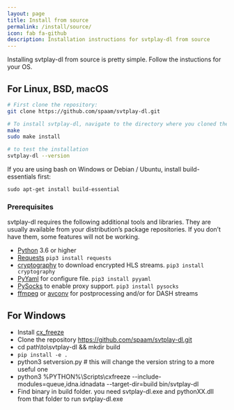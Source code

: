 ```yaml
---
layout: page
title: Install from source
permalink: /install/source/
icon: fab fa-github
description: Installation instructions for svtplay-dl from source
---
```


<p class="lead">Installing svtplay-dl from source is pretty simple. Follow the instuctions for your OS.</p>

## For Linux, BSD, macOS <i class="fab fa-linux"></i> <i class="fab fa-freebsd"></i> <i class="fab fa-apple"></i>

```bash
# First clone the repository:
git clone https://github.com/spaam/svtplay-dl.git

# To install svtplay-dl, navigate to the directory where you cloned the source and run:
make
sudo make install

# to test the installation
svtplay-dl --version
```

<div class="alert alert-primary" role="alert">
<p>If you are using bash on Windows or Debian / Ubuntu, install build-essentials first:</p>
<code>sudo apt-get install build-essential</code>
</div>

### Prerequisites

svtplay-dl requires the following additional tools and libraries. They are usually available from your distribution’s package repositories. If you don’t have them, some features will not be working.

* [Python](https://www.python.org/) 3.6 or higher
* [Requests](http://www.python-requests.org/) ```pip3 install requests```
* [cryptography](https://cryptography.io/en/latest/) to download encrypted HLS streams. ```pip3 install cryptography```
* [PyYaml](https://github.com/yaml/pyyaml) for configure file. ```pip3 install pyyaml```
* [PySocks](https://github.com/Anorov/PySocks) to enable proxy support. ```pip3 install pysocks```
* [ffmpeg](https://ffmpeg.org/) or [avconv](https://libav.org/) for postprocessing and/or for DASH streams

## For Windows <i class="fab fa-windows"></i>

* Install [cx_freeze](https://anthony-tuininga.github.io/cx_Freeze/)
* Clone the repository https://github.com/spaam/svtplay-dl.git
* cd path\to\svtplay-dl && mkdir build
* `pip install -e .`
* python3 setversion.py # this will change the version string to a more useful one
* python3 %PYTHON%\\Scripts\\cxfreeze --include-modules=queue,idna.idnadata --target-dir=build bin/svtplay-dl
* Find binary in build folder. you need svtplay-dl.exe and pythonXX.dll from that folder to run svtplay-dl.exe
